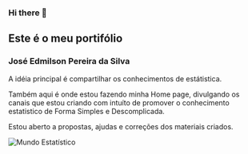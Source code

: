 ### Hi there 👋

## Este é o meu  portifólio 

### José Edmilson Pereira da Silva

A idéia principal é compartilhar os conhecimentos de estátistica.

Também aqui é onde estou fazendo minha Home page, divulgando os canais que estou criando com intuíto de promover o conhecimento estatistico de Forma Simples e Descomplicada.

Estou aberto a propostas, ajudas e correções dos materiais criados.

![Mundo Estatístico](https://github.com/joseedmilson/joseedmilson.github.io/imagem/nomoMe.png)
